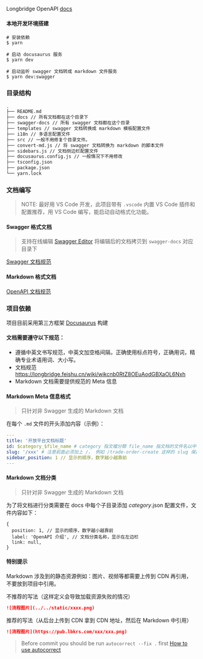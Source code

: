 Longbridge OpenAPI [docs](https://open.longbridgeapp.com)

#### 本地开发环境搭建

```shell
# 安装依赖
$ yarn

# 启动 docusaurus 服务
$ yarn dev

# 启动监听 swagger 文档转成 markdown 文件服务
$ yarn dev:swagger
```

### 目录结构

```bash
.
├── README.md
├── docs // 所有文档都在这个目录下
├── swagger-docs // 所有 swagger 文档都在这个目录
├── templates // swagger 文档转换成 markdown 模板配置文件
├── i18n // 多语言配置文件
├── src // 一般不用修复个目录文件。
├── convert-md.js // 将 swagger 文档转换为 markdown 的脚本文件
├── sidebars.js // 文档侧边栏配置文件
├── docusaurus.config.js // 一般情况下不用修改
├── tsconfig.json
├── package.json
└── yarn.lock
```

### 文档编写

> NOTE: 最好用 VS Code 开发，此项目带有 `.vscode` 内置 VS Code 插件和配置推荐，用 VS Code 编写，能启动自动格式化功能。

#### Swagger 格式文档

> 支持在线编辑 [Swagger Editor](https://editor.swagger.io) 将编辑后的文档拷贝到 `swagger-docs` 对应目录下

[Swagger 文档规范](https://swagger.io/specification/)

#### Markdown 格式文档

[OpenAPI 文档规范](https://longbridge.feishu.cn/wiki/wikcnb0RtZ8OEuAodGBXaOL6Nxh)

### 项目依赖

项目目前采用第三方框架 [Docusaurus](https://docusaurus.io/) 构建

#### 文档需要遵守以下规范：

- 遵循中英文书写规范，中英文加空格间隔，正确使用标点符号，正确用词，精确专业术语用词、大小写。
- 文档规范 https://longbridge.feishu.cn/wiki/wikcnb0RtZ8OEuAodGBXaOL6Nxh
- Markdown 文档需要提供规范的 Meta 信息

#### Markdown Meta 信息格式

> 只针对非 Swagger 生成的 Markdown 文档

在每个 `.md` 文件的开头添加内容（示例）：

```yml
---
title: '开放平台文档标题'
id: $category_$file_name # category 指文檔分類 file_name 指文档的文件名以中横线分隔的字符串
slug: '/xxx' # 注意前面必须加上 /， 例如 /trade-order-create 这样的 slug 保持和 id 一致
sidebar_position: 1 // 显示的顺序，数字越小越靠前
---
```

#### Markdown 文档分类

> 只针对非 Swagger 生成的 Markdown 文档

为了将文档进行分类需要在 docs 中每个子目录添加 _category_.json 配置文件，文件内容如下：

```json5
{
  position: 1, // 显示的顺序，数字越小越靠前
  label: 'OpenAPI 介绍', // 文档分类名称，显示在左边栏
  link: null,
}
```

#### 特别提示

Markdown 涉及到的静态资源例如：图片、视频等都需要上传到 CDN 再引用，不要放到项目中引用。

不推荐的写法（这样定义会导致加载资源失败的情况）

```md
![流程图片](../../static/xxxx.png)
```

推荐的写法（从后台上传到 CDN 拿到 CDN 地址，然后在 Markdown 中引用）

```md
![流程图片](https://pub.lbkrs.com/xxx/xxx.png)
```

> Before commit you should be run `autocorrect --fix .` first
> [How to use autocorrect](https://github.com/huacnlee/autocorrect)
